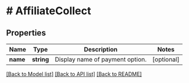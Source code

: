# # AffiliateCollect

## Properties

Name | Type | Description | Notes
------------ | ------------- | ------------- | -------------
**name** | **string** | Display name of payment option. | [optional]

[[Back to Model list]](../../README.md#models) [[Back to API list]](../../README.md#endpoints) [[Back to README]](../../README.md)
